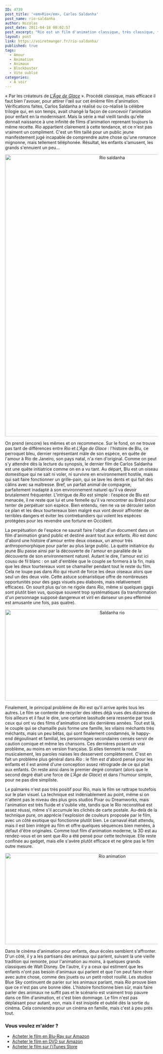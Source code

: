 ```yaml
---
ID: 4739
post_title: '<em>Rio</em>, Carlos Saldanha'
post_name: rio-saldanha
author: Nicolas
post_date: 2011-04-18 00:02:57
post_excerpt: "Rio est un film d'animation classique, très classique, trop classique. S'il s'avère assez efficace, surtout avec les enfants, il est desservi par un scénario qui manque d'ambition et par une histoire déjà vue et revue."
layout: post
link: https://voiretmanger.fr/rio-saldanha/
published: true
tags:
  - Amour
  - Animation
  - Animaux
  - Blockbuster
  - Vite oublié
categories:
  - À voir
---
```

<p>« Par les créateurs de <a href="https://voiretmanger.fr/saga/lage-de-glace/"><em>L'Âge de Glace</em></a> ». Procédé classique, mais efficace il faut bien l'avouer, pour attirer l'œil sur cet énième film d'animation. Vérifications faites, Carlos Saldanha a réalisé ou co-réalisé la célèbre trilogie qui, en son temps, avait changé la façon de concevoir l'animation pour enfant en la modernisant. Mais la série a mal vieilli tandis qu'elle donnait naissance à une infinité de films d'animation reprenant toujours la même recette. <em>Rio</em> appartient clairement à cette tendance, et ce n'est pas vraiment un compliment. C'est un film taillé pour un public jeune manifestement jugé incapable de comprendre autre chose qu'une romance mignonne, mais tellement téléphonée. Résultat, les enfants s'amusent, les grands s'ennuient un peu…</p>
<div style="text-align: center;"><a href="http://www.allocine.fr/film/fichefilm_gen_cfilm=146550.html"><img class="aligncenter" src="https://voiretmanger.fr/wp-content/uploads/2011/04/rio-saldanha.jpeg" border="0" alt="Rio saldanha" width="690" height="927" /></a></div>

<p>On prend (encore) les mêmes et on recommence. Sur le fond, on ne trouve pas tant de différences entre <em>Rio</em> et <em>L'Âge de Glace</em> : l'histoire de Blu, ce perroquet bleu, dernier représentant mâle de son espèce, en quête de l'amour à Rio de Janeiro, son pays natal, n'a rien d'original. Comme on peut s'y attendre dès la lecture du synopsis, le dernier film de Carlos Saldanha est une quête initiatrice comme on en a vu tant. Au départ, Blu est un oiseau domestique qui ne sait ni voler, ni survivre en environnement hostile, mais qui sait faire fonctionner un grille-pain, qui se lave les dents et qui fait des câlins avec sa maîtresse. Bref, un parfait animal de compagnie, parfaitement inadapté à son environnement naturel qu'il va devoir brutalement fréquenter. L'intrigue de <em>Rio</em> est simple : l'espèce de Blu est menacée, il ne reste que lui et une femelle qu'il va rencontrer au Brésil pour tenter de perpétuer son espèce. Bien entendu, rien ne va se dérouler selon ce plan et les deux tourtereaux bien malgré eux vont devoir affronter de terribles dangers et éviter les contrebandiers qui volent les espèces protégées pour les revendre une fortune en Occident.</p>
<p>La perpétuation de l'espèce ne saurait faire l'objet d'un document dans un film d'animation grand public et destiné avant tout aux enfants. <em>Rio</em> est donc d'abord une histoire d'amour entre deux oiseaux, un amour très anthropomorphique pour parler au plus large public. La quête initiatrice du jeune Blu passe ainsi par la découverte de l'amour en parallèle de la découverte de son environnement naturel. Autant le dire, l'amour est ici cousu de fil blanc : on sait d'emblée que le couple se formera à la fin, mais que les deux tourtereaux vont se chamailler pendant tout le reste du film. Cela ne loupe pas dans <em>Rio</em> qui réunit de force les deux oiseaux alors que seul un des deux vole. Cette astuce scénaristique offre de nombreuses opportunités pour des gags visuels peu élaborés, mais relativement efficaces. On sourit plus qu'on ne rigole dans <em>Rio</em>, même si quelques gags sont plutôt bien vus, quoique souvent trop systématiques (la transformation d'un personnage supposé dangereux et viril en danseur un peu efféminé est amusante une fois, pas quatre).</p>

<div style="text-align: center;"><img class="aligncenter" src="https://voiretmanger.fr/wp-content/uploads/2011/04/saldanha-rio.jpeg" border="0" alt="Saldanha rio" width="690" height="300" /></div>
<p>Finalement, le principal problème de <em>Rio</em> est qu'il arrive après tous les autres. Le film se contente de recycler des idées déjà vues des dizaines de fois ailleurs et il faut le dire, une certaine lassitude sera ressentie par tous ceux qui ont vu des films d'animation ces dix dernières années. Tout est là, le couple qui se chamaille puis forme une famille, les vilains méchants très méchants, mais un peu bêtas, qui sont finalement condamnés, le happy-end dégoulinant et familial, les personnages secondaires censés servir de caution comique et même les chansons. Ces dernières posent un vrai problème, au moins en version française. Si elles tiennent la route musicalement, les paroles niaises les desservent complètement. C'est en fait un problème plus général dans <em>Rio</em> : le film est d'abord pensé pour les enfants et il est animé d'une conception assez rétrograde de ce qui plait aux enfants. On reste ainsi dans le premier degré constant (alors que le second degré était une force de <em>L'Âge de Glace</em>) et dans l'humour simple, pour ne pas dire simpliste.</p>
<p>Le palmarès n'est pas très positif pour <em>Rio</em>, mais le film se rattrape toutefois sur le plan visuel. La technique est indéniablement au point, même si on n'atteint pas le niveau des plus gros studios Pixar ou Dreamworks, mais l'animation est très fluide et s'oublie vite, tandis que le Rio reconstitué est assez réussi, même s'il accumule les clichés de carte postale. Au-delà de la technique pure, on apprécie l'explosion de couleurs proposée par le film, avec un côté exotique qui fonctionne plutôt bien. Le carnaval était attendu, mais il est bien intégré au film et offre quelques séquences bien menées, à défaut d'être originales. Comme tout film d'animation moderne, la 3D est au rendez-vous et on sent que <em>Rio</em> a été pensé pour cette technique. Elle reste confinée au gadget, mais elle s'avère plutôt efficace et ne gêne pas le film outre mesure.</p>

<div style="text-align: center;"><img class="aligncenter" src="https://voiretmanger.fr/wp-content/uploads/2011/04/rio-animation.jpeg" border="0" alt="Rio animation" width="690" height="300" /></div>
<p>Dans le cinéma d'animation pour enfants, deux écoles semblent s'affronter. D'un côté, il y a les partisans des animaux qui parlent, suivant là une vieille tradition qui remonte, pour l'animation au moins, à quelques grands classiques de Walt Disney. De l'autre, il y a ceux qui estiment que les enfants n'ont pas besoin d'animaux qui parlent et que l'on peut faire rêver avec autre chose, comme des jouets ou un petit robot rouillé. Les studios Blue Sky continuent de parier sur les animaux parlant, mais <em>Rio</em> prouve bien que ce n'est pas une bonne idée. L'histoire fonctionne bien sûr, mais faire parler des animaux ne suffit pas et le scénario est vraiment trop pauvre dans ce film d'animation, et c'est bien dommage. Le film n'est pas déplaisant pour autant, non, mais il est insipide et oublié dès la sortie du cinéma. Cela conviendra pour un cinéma en famille, mais c'est à peu près tout.</p>

<div class="amazon">
<h3>Vous voulez m'aider ?</h3>
<ul>
	<li><a href="http://www.amazon.fr/gp/product/B004UPIDGY/ref=as_li_ss_tl?ie=UTF8&tag=leblogdenic07-21&linkCode=as2&camp=1642&creative=19458&creativeASIN=B004UPIDGY">Acheter le film en Blu-Ray sur Amazon</a></li>
	<li><a href="http://www.amazon.fr/gp/product/B004UPIDDC/ref=as_li_ss_tl?ie=UTF8&tag=leblogdenic07-21&linkCode=as2&camp=1642&creative=19458&creativeASIN=B004UPIDDC">Acheter le film en DVD sur Amazon</a></li>
	<li><a href="http://itunes.apple.com/fr/movie/rio-2011/id438417222">Acheter le film sur l'iTunes Store</a></li>
</ul>
</div>